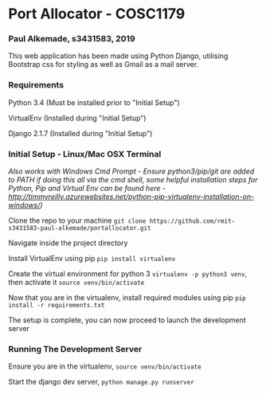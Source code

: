 # Port Allocator - COSC1179

### Paul Alkemade, s3431583, 2019

This web application has been made using Python Django, utilising Bootstrap css for styling as well as Gmail as a mail server.

### Requirements
Python 3.4 (Must be installed prior to "Initial Setup")

VirtualEnv (Installed during "Initial Setup")

Django 2.1.7 (Installed during "Initial Setup")

### Initial Setup - Linux/Mac OSX Terminal
*Also works with Windows Cmd Prompt - Ensure python3/pip/git are added to PATH if doing this all via the cmd shell, some helpful installation steps for Python, Pip and Virtual Env can be found here - http://timmyreilly.azurewebsites.net/python-pip-virtualenv-installation-on-windows/)*

Clone the repo to your machine
`git clone https://github.com/rmit-s3431583-paul-alkemade/portallocator.git`

Navigate inside the project directory

Install VirtualEnv using pip
`pip install virtualenv`

Create the virtual environment for python 3
`virtualenv -p python3 venv`, then activate it
`source venv/bin/activate`

Now that you are in the virtualenv, install required modules using pip `pip install -r requirements.txt`

The setup is complete, you can now proceed to launch the development server

### Running The Development Server

Ensure you are in the virtualenv, `source venv/bin/activate`

Start the django dev server, `python manage.py runserver`
